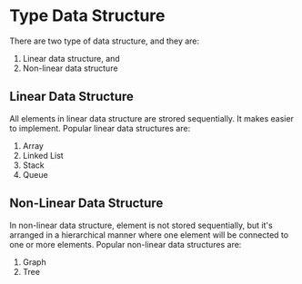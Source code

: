 # Type Data Structure

There are two type of data structure, and they are:

1. Linear data structure, and
2. Non-linear data structure

## Linear Data Structure

All elements in linear data structure are strored sequentially. It makes easier to implement. Popular linear data structures are:

1. Array
2. Linked List
3. Stack
4. Queue

## Non-Linear Data Structure

In non-linear data structure, element is not stored sequentially, but it's arranged in a hierarchical manner where one element will be connected to one or more elements. Popular non-linear data structures are:

1. Graph
2. Tree